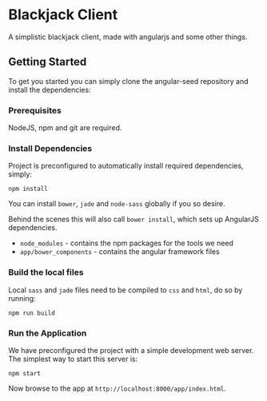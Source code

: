# Blackjack Client

A simplistic blackjack client, made with angularjs and some other things.

## Getting Started

To get you started you can simply clone the angular-seed repository and install the dependencies:

### Prerequisites

NodeJS, npm and git are required.

### Install Dependencies

Project is preconfigured to automatically install required dependencies, simply:

```
npm install
```

You can install `bower`, `jade` and `node-sass` globally if you so desire.

Behind the scenes this will also call `bower install`, which sets up AngularJS dependencies.

* `node_modules` - contains the npm packages for the tools we need
* `app/bower_components` - contains the angular framework files

### Build the local files

Local `sass` and `jade` files need to be compiled to `css` and `html`, do so by running: 

``` 
npm run build
```

### Run the Application

We have preconfigured the project with a simple development web server.  The simplest way to start
this server is:

```
npm start
```

Now browse to the app at `http://localhost:8000/app/index.html`.
